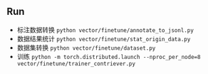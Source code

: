 ## Run
- 标注数据转换 `python vector/finetune/annotate_to_jsonl.py`
- 数据结果统计 `python vector/finetune/stat_origin_data.py`
- 数据集转换 `python vector/finetune/dataset.py`
- 训练 `python -m torch.distributed.launch --nproc_per_node=8 vector/finetune/trainer_contriever.py`
